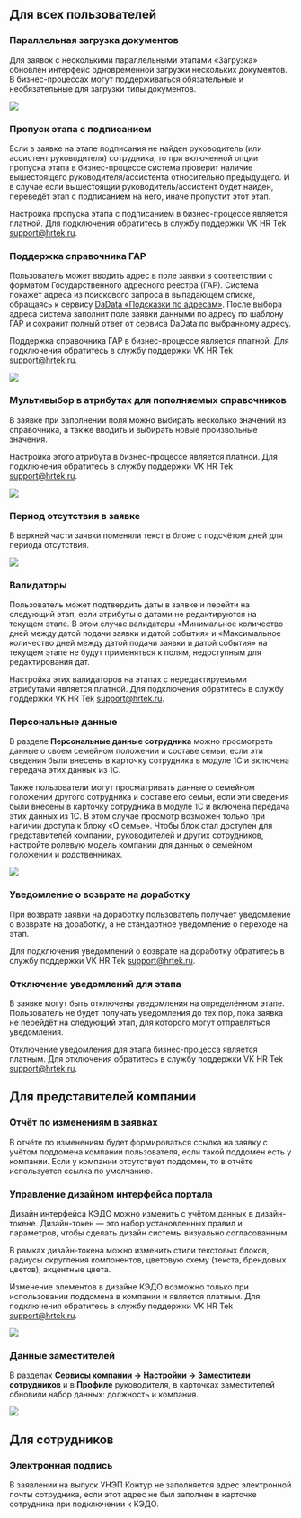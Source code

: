 ## **Для всех пользователей**
### **Параллельная загрузка документов**
Для заявок с несколькими параллельными этапами «Загрузка» обновлён интерфейс одновременной загрузки нескольких документов. В бизнес-процессах могут поддерживаться обязательные и необязательные для загрузки типы документов.

![](./assets/Paralleluploading-1.png)

### **Пропуск этапа с подписанием**
Если в заявке на этапе подписания не найден руководитель (или ассистент руководителя) сотрудника, то при включенной опции пропуска этапа в бизнес-процессе система проверит наличие вышестоящего руководителя/ассистента относительно предыдущего. И в случае если вышестоящий руководитель/ассистент будет найден, переведёт этап с подписанием на него, иначе пропустит этот этап.

Настройка пропуска этапа с подписанием в бизнес-процессе является платной. Для подключения обратитесь в службу поддержки VK HR Tek <support@hrtek.ru>.


### **Поддержка справочника ГАР**
Пользователь может вводить адрес в поле заявки в соответствии с форматом Государственного адресного реестра (ГАР). Система покажет адреса из поискового запроса в выпадающем списке, обращаясь к сервису [DaData «Подсказки по адресам»](https://dadata.ru/api/suggest/address/). После выбора адреса система заполнит поле заявки данными по адресу по шаблону ГАР и сохранит полный ответ от сервиса DaData по выбранному адресу.

Поддержка справочника ГАР в бизнес-процессе является платной. Для подключения обратитесь в службу поддержки VK HR Tek <support@hrtek.ru>.

![](./assets/address-street-1.png)



### **Мультивыбор в атрибутах для пополняемых справочников**
В заявке при заполнении поля можно выбирать несколько значений из справочника, а также вводить и выбирать новые произвольные значения.

Настройка этого атрибута в бизнес-процессе является платной. Для подключения обратитесь в службу поддержки VK HR Tek <support@hrtek.ru>.


![](./assets/text_catalog_1.png)

### **Период отсутствия в заявке**
В верхней части заявки поменяли текст в блоке с подсчётом дней для периода отсутствия.

![](./assets/EventCard-1-1.png)


### **Валидаторы**
Пользователь может подтвердить даты в заявке и перейти на следующий этап, если атрибуты с датами не редактируются на текущем этапе. В этом случае валидаторы «Минимальное количество дней между датой подачи заявки и датой события» и «Максимальное количество дней между датой подачи заявки и датой события» на текущем этапе не будут применяться к полям, недоступным для редактирования дат.

Настройка этих валидаторов на этапах с нередактируемыми атрибутами является платной. Для подключения обратитесь в службу поддержки VK HR Tek <support@hrtek.ru>.


### **Персональные данные**
В разделе **Персональные данные сотрудника** можно просмотреть данные о своем семейном положении и составе семьи, если эти сведения были внесены в карточку сотрудника в модуле 1С и включена передача этих данных из 1С.

Также пользователи могут просматривать данные о семейном положении другого сотрудника и составе его семьи, если эти сведения были внесены в карточку сотрудника в модуле 1С и включена передача этих данных из 1С. В этом случае просмотр возможен только при наличии доступа к блоку «О семье». Чтобы блок стал доступен для представителей компании, руководителей и других сотрудников, настройте ролевую модель компании для данных о семейном положении и родственниках. 

![](./assets/personaldata-employee-aboutfamily-1.png)

### **Уведомление о возврате на доработку**
При возврате заявки на доработку пользователь получает уведомление о возврате на доработку, а не стандартное уведомление о переходе на этап.

Для подключения уведомлений о возврате на доработку обратитесь в службу поддержки VK HR Tek <support@hrtek.ru>.

### **Отключение уведомлений для этапа**
В заявке могут быть отключены уведомления на определённом этапе. Пользователь не будет получать уведомления до тех пор, пока заявка не перейдёт на следующий этап, для которого могут отправляться уведомления.

Отключение уведомления для этапа бизнес-процесса является платным. Для отключения обратитесь в службу поддержки VK HR Tek <support@hrtek.ru>.

## **Для представителей компании**
### **Отчёт по изменениям в заявках**
В отчёте по изменениям будет формироваться ссылка на заявку с учётом поддомена компании пользователя, если такой поддомен есть у компании. Если у компании отсутствует поддомен, то в отчёте используется ссылка по умолчанию.


### **Управление дизайном интерфейса портала**
Дизайн интерфейса КЭДО можно изменить с учётом данных в дизайн-токене. Дизайн-токен — это набор установленных правил и параметров, чтобы сделать дизайн системы визуально согласованным.

В рамках дизайн-токена можно изменить стили текстовых блоков, радиусы скругления компонентов, цветовую схему (текста, брендовых цветов), акцентные цвета.

Изменение элементов в дизайне КЭДО возможно только при использовании поддомена в компании и является платным. Для подключения обратитесь в службу поддержки VK HR Tek <support@hrtek.ru>.

![](./assets/event_design.png)


### **Данные заместителей**
В разделах **Сервисы компании → Настройки → Заместители сотрудников** и в **Профиле** руководителя, в карточках заместителей обновили набор данных: должность и компания.

![](./assets/admin-substitute1-3.png)

## **Для сотрудников**
### **Электронная подпись** 
В заявлении на выпуск УНЭП Контур не заполняется адрес электронной почты сотрудника, если этот адрес не был заполнен в карточке сотрудника при подключении к КЭДО. 


